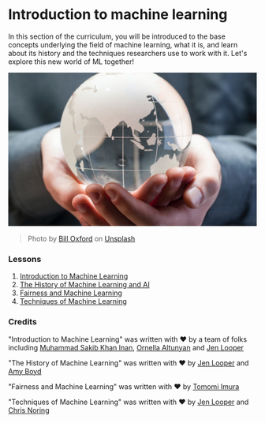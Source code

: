 # Introduction to machine learning

In this section of the curriculum, you will be introduced to the base concepts underlying the field of machine learning, what it is, and learn about its history and the techniques researchers use to work with it.  Let's explore this new world of ML together!

![globe](images/globe.jpg)
> Photo by <a href="https://unsplash.com/@bill_oxford?utm_source=unsplash&utm_medium=referral&utm_content=creditCopyText">Bill Oxford</a> on <a href="https://unsplash.com/s/photos/globe?utm_source=unsplash&utm_medium=referral&utm_content=creditCopyText">Unsplash</a>
  
### Lessons

1. [Introduction to Machine Learning](1-intro-to-ML/README.md)
1. [The History of Machine Learning and AI](2-history-of-ML/README.md)
1. [Fairness and Machine Learning](3-fairness/README.md)
1. [Techniques of Machine Learning](4-techniques-of-ML/README.md)

### Credits

"Introduction to Machine Learning" was written with ♥️ by a team of folks including [Muhammad Sakib Khan Inan](https://twitter.com/Sakibinan), [Ornella Altunyan](https://twitter.com/ornelladotcom) and [Jen Looper](https://twitter.com/jenlooper)

"The History of Machine Learning" was written with ♥️ by [Jen Looper](https://twitter.com/jenlooper) and [Amy Boyd](https://twitter.com/AmyKateNicho)

"Fairness and Machine Learning" was written with ♥️ by [Tomomi Imura](https://twitter.com/girliemac) 

"Techniques of Machine Learning" was written with ♥️ by [Jen Looper](https://twitter.com/jenlooper) and [Chris Noring](https://twitter.com/softchris) 